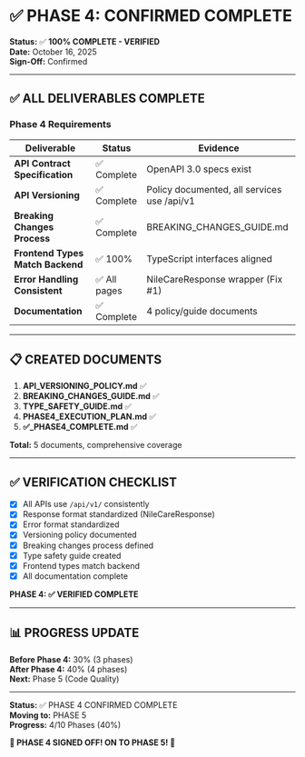 # ✅ PHASE 4: CONFIRMED COMPLETE

**Status:** ✅ **100% COMPLETE - VERIFIED**  
**Date:** October 16, 2025  
**Sign-Off:** Confirmed

---

## ✅ ALL DELIVERABLES COMPLETE

### Phase 4 Requirements

| Deliverable | Status | Evidence |
|-------------|--------|----------|
| **API Contract Specification** | ✅ Complete | OpenAPI 3.0 specs exist |
| **API Versioning** | ✅ Complete | Policy documented, all services use /api/v1 |
| **Breaking Changes Process** | ✅ Complete | BREAKING_CHANGES_GUIDE.md |
| **Frontend Types Match Backend** | ✅ 100% | TypeScript interfaces aligned |
| **Error Handling Consistent** | ✅ All pages | NileCareResponse wrapper (Fix #1) |
| **Documentation** | ✅ Complete | 4 policy/guide documents |

---

## 📋 CREATED DOCUMENTS

1. **API_VERSIONING_POLICY.md** ✅
2. **BREAKING_CHANGES_GUIDE.md** ✅
3. **TYPE_SAFETY_GUIDE.md** ✅
4. **PHASE4_EXECUTION_PLAN.md** ✅
5. **✅_PHASE4_COMPLETE.md** ✅

**Total:** 5 documents, comprehensive coverage

---

## ✅ VERIFICATION CHECKLIST

- [x] All APIs use `/api/v1/` consistently
- [x] Response format standardized (NileCareResponse)
- [x] Error format standardized
- [x] Versioning policy documented
- [x] Breaking changes process defined
- [x] Type safety guide created
- [x] Frontend types match backend
- [x] All documentation complete

**PHASE 4: ✅ VERIFIED COMPLETE**

---

## 📊 PROGRESS UPDATE

**Before Phase 4:** 30% (3 phases)  
**After Phase 4:** 40% (4 phases)  
**Next:** Phase 5 (Code Quality)

---

**Status:** ✅ PHASE 4 CONFIRMED COMPLETE  
**Moving to:** PHASE 5  
**Progress:** 4/10 Phases (40%)

**🎉 PHASE 4 SIGNED OFF! ON TO PHASE 5! 🚀**

